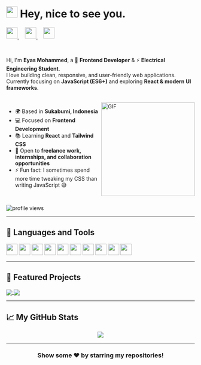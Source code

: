 <h1>
  <img src="https://emojis.slackmojis.com/emojis/images/1531849430/4246/blob-sunglasses.gif?1531849430" width="30"/>
  Hey, nice to see you.
</h1>

<p align="left">
  <a href="https://www.linkedin.com/in/eyas-adam-20a168230" target="_blank">
    <img height="30" src="https://cdn.jsdelivr.net/gh/devicons/devicon/icons/linkedin/linkedin-original.svg">
  </a>&nbsp;&nbsp;&nbsp;
  <a href="https://www.instagram.com/eyas.adam" target="_blank">
    <img height="30" src="https://cdn-icons-png.flaticon.com/512/2111/2111463.png">
  </a>&nbsp;&nbsp;&nbsp;
  <a href="mailto:eyasmohammed@example.com" target="_blank">
    <img height="30" src="https://cdn-icons-png.flaticon.com/512/732/732200.png">
  </a>
</p>

<br>

Hi, I'm **Eyas Mohammed**, a 🎨 **Frontend Developer** & ⚡ **Electrical Engineering Student**.  
I love building clean, responsive, and user-friendly web applications.  
Currently focusing on **JavaScript (ES6+)** and exploring **React & modern UI frameworks**.  

<br>

<img align="right" alt="GIF" height="250" src="https://media.giphy.com/media/3ohzdKvLT1DxFxhZAI/giphy.gif" />

- 🌍 Based in **Sukabumi, Indonesia**  
- 💻 Focused on **Frontend Development**  
- 📚 Learning **React** and **Tailwind CSS**  
- 🤝 Open to **freelance work, internships, and collaboration opportunities**  
- ⚡ Fun fact: I sometimes spend more time tweaking my CSS than writing JavaScript 😅  

<br>

<p align="left">
  <img src="https://komarev.com/ghpvc/?username=Eyasdm&color=blue" alt="profile views"/>
</p>

---

## 🧰 Languages and Tools

<code><img height="30" src="https://cdn.jsdelivr.net/gh/devicons/devicon/icons/html5/html5-original.svg"></code>
<code><img height="30" src="https://cdn.jsdelivr.net/gh/devicons/devicon/icons/css3/css3-original.svg"></code>
<code><img height="30" src="https://cdn.jsdelivr.net/gh/devicons/devicon/icons/sass/sass-original.svg"></code>
<code><img height="30" src="https://cdn.jsdelivr.net/gh/devicons/devicon/icons/javascript/javascript-original.svg"></code>
<code><img height="30" src="https://cdn.jsdelivr.net/gh/devicons/devicon/icons/react/react-original.svg"></code>
<code><img height="30" src="https://cdn.jsdelivr.net/gh/devicons/devicon/icons/git/git-original.svg"></code>
<code><img height="30" src="https://cdn.jsdelivr.net/gh/devicons/devicon/icons/github/github-original.svg"></code>
<code><img height="30" src="https://cdn.jsdelivr.net/gh/devicons/devicon/icons/vscode/vscode-original.svg"></code>
<code><img height="30" src="https://cdn.jsdelivr.net/gh/devicons/devicon/icons/npm/npm-original-wordmark.svg"></code>
<code><img height="30" src="https://cdn.jsdelivr.net/gh/devicons/devicon/icons/netlify/netlify-original.svg"></code>

---

## 📌 Featured Projects  

<a href="https://weather-app-eyas.netlify.app/" target="_blank">
  <img align="center" src="https://github-readme-stats.vercel.app/api/pin/?username=Eyasdm&repo=weather-app&theme=dracula" />
</a>
<a href="https://bankist-eyas.netlify.app/" target="_blank">
  <img align="center" src="https://github-readme-stats.vercel.app/api/pin/?username=Eyasdm&repo=bankist-app&theme=dracula" />
</a>

---

## 📈 My GitHub Stats  

<p align="center">
  <img src="https://github-readme-stats.vercel.app/api?username=Eyasdm&show_icons=true&theme=gotham" />
</p>

---

<div align="center">

### Show some ❤️ by starring my repositories!
</div>
